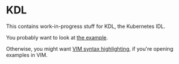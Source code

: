 # KDL

This contains work-in-progress stuff for KDL, the Kubernetes IDL.

You probably want to look at [the example](./examples/corev1).

Otherwise, you might want [VIM syntax highlighting](./kdl.vim), if you're
opening examples in VIM.
